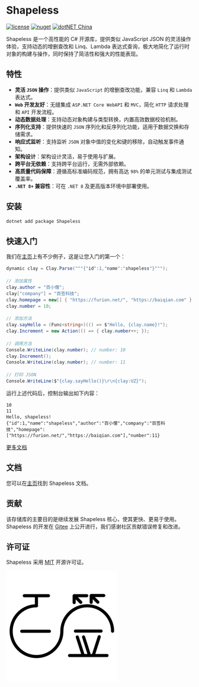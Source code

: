 # Shapeless

[![license](https://img.shields.io/badge/license-MIT-orange?cacheSeconds=10800)](https://gitee.com/dotnetchina/Shapeless/blob/master/LICENSE) [![nuget](https://img.shields.io/nuget/v/Shapeless.svg?cacheSeconds=10800)](https://www.nuget.org/packages/Shapeless) [![dotNET China](https://img.shields.io/badge/organization-dotNET%20China-yellow?cacheSeconds=10800)](https://gitee.com/dotnetchina)

Shapeless 是一个高性能的 C# 开源库，提供类似 JavaScript JSON 的灵活操作体验，支持动态的增删查改和 Linq、Lambda
表达式查询，极大地简化了运行时对象的构建与操作，同时保持了简洁性和强大的性能表现。

## 特性

- **灵活 `JSON` 操作**：提供类似 `JavaScript`  的增删查改功能，兼容 `Linq` 和 `Lambda` 表达式。
- **`Web` 开发友好**：无缝集成 `ASP.NET Core WebAPI` 和 `MVC`，简化 `HTTP` 请求处理和 `API` 开发流程。
- **动态数据处理**：支持动态对象构建与类型转换，内置高效数据校验机制。
- **序列化支持**：提供快速的 `JSON` 序列化和反序列化功能，适用于数据交换和存储需求。
- **响应式监听**：支持监听 `JSON` 对象中值的变化和键的移除，自动触发事件通知。
- **架构设计**：架构设计灵活，易于使用与扩展。
- **跨平台无依赖**：支持跨平台运行，无需外部依赖。
- **高质量代码保障**：遵循高标准编码规范，拥有高达 `98%` 的单元测试与集成测试覆盖率。
- **`.NET 8+` 兼容性**：可在 `.NET 8` 及更高版本环境中部署使用。

## 安装

```powershell
dotnet add package Shapeless
```

## 快速入门

我们在[主页](https://furion.net/docs/shapeless/)上有不少例子，这是让您入门的第一个：

```cs
dynamic clay = Clay.Parse("""{"id":1,"name":"shapeless"}""");

// 添加属性
clay.author = "百小僧";
clay["company"] = "百签科技";
clay.homepage = new[] { "https://furion.net/", "https://baiqian.com" };
clay.number = 10;

// 添加方法
clay.sayHello = (Func<string>)(() => $"Hello, {clay.name}!");
clay.Increment = new Action(() => { clay.number++; });

// 调用方法
Console.WriteLine(clay.number); // number: 10
clay.Increment();
Console.WriteLine(clay.number); // number: 11

// 打印 JSON
Console.WriteLine($"{clay.sayHello()}\r\n{clay:UZ}");
```

运行上述代码后，控制台输出如下内容：

```
10
11
Hello, shapeless!
{"id":1,"name":"shapeless","author":"百小僧","company":"百签科技","homepage":["https://furion.net/","https://baiqian.com"],"number":11}
```

[更多文档](https://furion.net/docs/shapeless/)

## 文档

您可以在[主页](https://furion.net/docs/shapeless/)找到 Shapeless 文档。

## 贡献

该存储库的主要目的是继续发展 Shapeless 核心，使其更快、更易于使用。Shapeless
的开发在 [Gitee](https://gitee.com/dotnetchina/Shapeless) 上公开进行，我们感谢社区贡献错误修复和改进。

## 许可证

Shapeless 采用 [MIT](./LICENSE) 开源许可证。

[![](./assets/baiqian.svg)](https://baiqian.com)